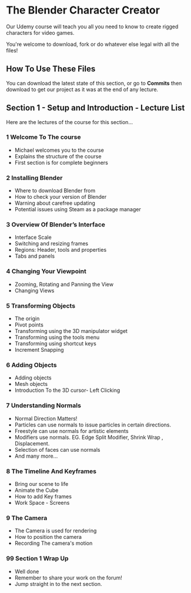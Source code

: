 # The Blender Character Creator
Our Udemy course will teach you all you need to know to create rigged characters for video games.

You're welcome to download, fork or do whatever else legal with all the files!

## How To Use These Files
You can download the latest state of this section, or go to **Commits** then download to get our project as it was at the end of any lecture.

## Section 1 - Setup and Introduction - Lecture List
Here are the lectures of the course for this section...

### 1 Welcome To The course
+ Michael welcomes you to the course
+ Explains the structure of the course
+ First section is for complete beginners

### 2 Installing Blender
+ Where to download Blender from
+ How to check your version of Blender
+ Warning about carefree updating
+ Potential issues using Steam as a package manager

### 3 Overview Of Blender’s Interface
+ Interface Scale
+ Switching and resizing frames
+ Regions: Header, tools and properties
+ Tabs and panels

### 4 Changing Your Viewpoint
+ Zooming, Rotating and Panning the View
+ Changing Views

### 5 Transforming Objects
+ The origin
+ Pivot points
+ Transforming using the 3D manipulator widget
+ Transforming using the tools menu
+ Transforming using shortcut keys
+ Increment Snapping

### 6 Adding Objects
+ Adding objects
+ Mesh objects
+ Introduction To the 3D cursor- Left Clicking

### 7 Understanding Normals
+ Normal Direction Matters!
+ Particles can use normals to issue particles in certain directions.
+ Freestyle can use normals for artistic elements
+ Modifiers use normals. EG. Edge Split Modifier, Shrink Wrap , Displacement.
+ Selection of faces can use normals
+ And many more...

### 8 The Timeline And Keyframes
+ Bring our scene to life
+ Animate the Cube
+ How to add Key frames
+ Work Space - Screens

### 9 The Camera
+ The Camera is used for rendering
+ How to position the camera
+ Recording The camera's motion



### 99 Section 1 Wrap Up
+ Well done
+ Remember to share your work on the forum!
+ Jump straight in to the next section.
